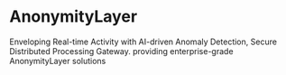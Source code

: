 # AnonymityLayer
Enveloping Real-time Activity with AI-driven Anomaly Detection, Secure Distributed Processing Gateway. providing enterprise-grade AnonymityLayer solutions
